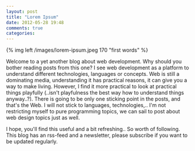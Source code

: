 ```yaml
---
layout: post
title: "Lorem Ipsum"
date: 2012-05-28 19:48
comments: true
categories:
---
```

{% img left /images/lorem-ipsum.jpeg 170 "first words" %}

Welcome to a yet another blog about web development. Why should you bother reading
posts from this one? I see web development as a platform to understand different
technologies, languages or concepts. Web is still a dominating media, understanding
it has practical reasons, it can give you a way to make living. However, I find it
more practical to look at practical things playfully (..isn't playfulness the best
way how to understand things anyway..?). There is going to be only one sticking
point in the posts, and that's the Web. I will not stick to languages, technologies,..
I'm not restricting myself to pure programming topics, we can sail to post about web design
topics just as well.

I hope, you'll find this useful and a bit refreshing.. So worth of following.
This blog has an rss-feed and a newsletter, please subscribe if you want to be
updated regularly.
